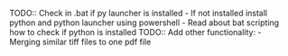 TODO:: Check in .bat if py launcher is installed
    - If not installed install python and python launcher using powershell
    - Read about bat scripting how to check if python is installed
TODO:: Add other functionality:
    -   Merging similar tiff files to one pdf file